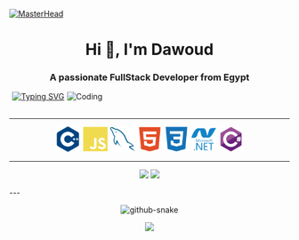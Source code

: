 [![MasterHead](https://developers.giphy.com/branch/master/static/api-512d36c09662682717108a38bbb5c57d.gif)](https://rishavchanda.io)
<h1 align="center">Hi 👋, I'm Dawoud</h1>
<h3 align="center">A passionate FullStack Developer from Egypt</h3>
<img align="right" alt="Coding" width="400" src="https://cdn.dribbble.com/users/1162077/screenshots/3848914/programmer.gif">




<div align="center">
    <a href="https://git.io/typing-svg"><img src="https://readme-typing-svg.demolab.com?font=Fira+Code&weight=400&size=20&duration=1700&color=E11EEB&center=true&vCenter=true&multiline=true&repeat=true&width=435&height=120&lines=Senior+Student%F0%9F%8E%93;FullStack+Developer%F0%9F%91%A8%E2%80%8D%F0%9F%92%BB;Problems+Solver%F0%9F%91%BE;I+love+creating+new+things %F0%9F%9A%80" alt="Typing SVG" /></a>
</div>

<div></div>


<div align="center">
<a  href="https://mhmadreda.github.io/eng-dawoud/" target="_blank"><img alt="" src="https://img.shields.io/badge/Portfolio-000?logo=vercel&logoColor=yellow&style=for-the-badge" style="vertical-align:center" /></a>
<a href="https://www.linkedin.com/in/mohamed-dawoud-ba04701b9/" target="_blank"><img alt="" src="https://img.shields.io/badge/LinkedIn-000?logo=linkedin&logoColor=0A66C2&style=for-the-badge" style="vertical-align:center" /></a> 

</div>




---
<div></div>


<div align="center">

   <img src="https://github.com/devicons/devicon/blob/master/icons/cplusplus/cplusplus-plain.svg" width="45" height="45"/>
   <img src="https://github.com/devicons/devicon/blob/master/icons/javascript/javascript-plain.svg" width="45" height="45"/>
  
   <img src="https://github.com/devicons/devicon/blob/master/icons/mysql/mysql-plain.svg" width="45" height="45"/>

   <img src="https://github.com/devicons/devicon/blob/master/icons/html5/html5-plain.svg" width="45" height="45"/>
   <img src="https://github.com/devicons/devicon/blob/master/icons/css3/css3-plain.svg" width="45" height="45"/>
   <img src="https://github.com/devicons/devicon/blob/master/icons/dot-net/dot-net-plain-wordmark.svg" width="45" height="45"/>
   <img src="https://github.com/devicons/devicon/blob/master/icons/csharp/csharp-original.svg" width="45" height="45"/>
 
 


</div>

---

 <p align="center" >
 <img src="https://github-readme-stats.vercel.app/api/top-langs/?username=dawoud007&layout=compact&theme=transparent&hide_border=true&border_radius=0&card_width=35&text_color=0ED3EB&title_color=0ED3EB" />
 
 <img src="https://github-readme-streak-stats.herokuapp.com?user=dawoud007&theme=transparent&hide_border=true&border_radius=0&date_format=%5BY.%5Dn.j&mode=weekly&card_width=350&ring=E11EEB&fire=FFA721&stroke=0ED3EB&currStreakNum=0ED3EB&sideNums=0ED3EB&sideLabels=FFA721&dates=EB545400&currStreakLabel=0ED3EB" />

</p>
---

<p align="center">
<picture>
  <source media="(prefers-color-scheme: dark)" srcset="https://github.com/Mohamed-Harby/Mohamed-Harby/blob/output/colorful4.svg" />
  <source media="(prefers-color-scheme: light)" srcset="https://github.com/Mohamed-Harby/Mohamed-Harby/blob/output/colorful4.svg" />
  <img alt="github-snake" src="colorful4.svg" />
</picture>
</p>

<p align="center">
<a href="https://github.com/dawoud007"><img src="https://img.shields.io/badge/Made%20With%20❤️%20By-Mohammed Dawoud-orange"></a>
</p>



